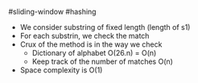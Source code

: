 #sliding-window #hashing 
- We consider substring of fixed length (length of s1)
- For each substrin, we check the match
- Crux of the method is in the way we check
	- Dictionary of alphabet O(26.n) = O(n)
	- Keep track of the number of matches O(n)
- Space complexity is O(1)